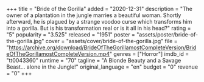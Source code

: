 +++
title = "Bride of the Gorilla"
added = "2020-12-31"
description = "The owner of a plantation in the jungle marries a beautiful woman. Shortly afterward, he is plagued by a strange voodoo curse which transforms him into a gorilla. But is his transformation real or is it all in his head?"
rating = "5"
popularity = "3.525"
released = "1951"
poster = "assets/poster/bride-of-the-gorilla.jpg"
cover = "assets/cover/bride-of-the-gorilla.jpg"
file = "https://archive.org/download/BrideOfTheGorillamostCompleteVersion/BrideOfTheGorillamostCompleteVersion.mp4"
genres = ["Horror"]
imdb_id = "tt0043360"
runtime = "70"
tagline = "A Blonde Beauty and a Savage Beast... alone in the Jungle!"
original_language = "en"
budget = "0"
revenue = "0"
+++